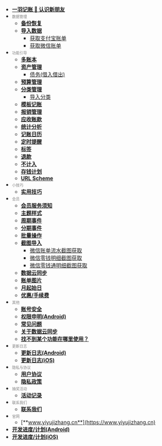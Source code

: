 * [**一羽记账 👋 认识新朋友**](doc/hi-friend.md)
* <font size=1 color=gray>数据管理</font>
  * [**备份恢复**](doc/data-manage/data-backup.md)
  * [**导入数据**](doc/data-manage/import-data.md)
    * [获取支付宝账单](doc/data-manage/get-ali-bill.md)
    * [获取微信账单](doc/data-manage/get-wx-bill.md)
* <font size=1 color=gray>功能引导</font>
  * [**多账本**](doc/func/book.md)
  * [**资产管理**](doc/func/asset.md)
    * [债务(借入借出)](doc/func/debt.md)
  * [**预算管理**](doc/func/budget.md)
  * [**分类管理**](doc/func/category.md)
    * [导入分类](doc/func/category-import.md)
  * [**模板记账**](doc/func/template.md)
  * [**报销管理**](doc/func/reimb.md)
  * [**应收账款**](doc/func/advance-income.md)
  * [**统计分析**](doc/func/stat.md)
  * [**记账日历**](doc/func/calendar.md)
  * [**定时提醒**](doc/func/reminder.md)
  * [**标签**](doc/func/tag.md)
  * [**退款**](doc/func/refund.md)
  * [**不计入**](doc/func/notinclude.md)
  * [**存钱计划**](doc/func/saving.md)
  * [**URL Scheme**](doc/func/url-scheme.md)
* <font size=1 color=gray>小技巧</font>
  * [**实用技巧**](doc/trick/trick.md)
* <font size=1 color=gray>会员</font>
  * [**会员服务须知**](https://mb1vpahxo3.feishu.cn/wiki/wikcnFOeN46rzYmTAl6ka822iNf)
  * [**主题样式**](doc/pro/theme.md)
  * [**周期事件**](doc/pro/period-event.md)
  * [**分期事件**](doc/pro/installment-event.md)
  * [**批量操作**](doc/pro/batch-edit.md)
  * [**截图导入**](doc/pro/ocr-import.md)
    * [微信账单流水截图获取](doc/pro/get-wx-bill.md)
    * [微信零钱明细截图获取](doc/pro/get-wx-pocket.md)
    * [微信零钱通明细截图获取](doc/pro/get-wx-lqt.md)
  * [**数据云同步**](doc/pro/data-sync.md)
  * [**账单图片**](doc/pro/bill-image.md)
  * [**月起始日**](doc/pro/start-day-of-month.md)
  * [**优惠/手续费**](doc/pro/discount.md)
* <font size=1 color=gray>其他</font>
  * [**账号安全**](doc/other/account-secure.md)
  * [**权限申明(Android)**](doc/other/permision-android.md)
  * [**常见问题**](doc/other/qa.md)
  * [**关于数据云同步**](doc/other/about-sync.md)
  * [**找不到某个功能在哪里使用？**](doc/other/func-pos.md)
* <font size=1 color=gray>更新日志</font>
  * [**更新日志(Android)**](doc/other/changelog-android.md)
  * [**更新日志(iOS)**](doc/other/changelog-ios.md)
* <font size=1 color=gray>隐私与协议</font>
  * [**用户协议**](https://www.yiyujizhang.cn/user_agreement.html)
  * [**隐私政策**](https://www.yiyujizhang.cn/privacy.html)
* <font size=1 color=gray>抽奖活动</font>
  * [**活动记录**](doc/act/act.md)
* <font size=1 color=gray>联系我们</font>
  * [**联系我们**](doc/other/contact.md)
* <font size=1 color=gray>官网</font>
  * [**www.yiyujizhang.cn**](https://www.yiyujizhang.cn)
* [**开发进度/计划(Android)**](https://trello.com/b/R0SM2I6W/%E4%B8%80%E7%BE%BD%E8%AE%B0%E8%B4%A6-android)
* [**开发进度/计划(iOS)**](https://trello.com/b/3U3RWaiS/%E4%B8%80%E7%BE%BD%E8%AE%B0%E8%B4%A6-ios)